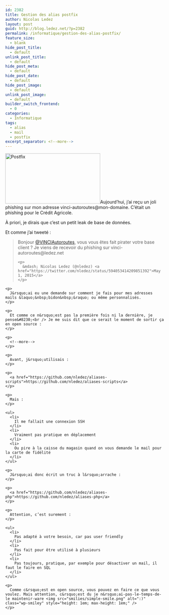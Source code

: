 ```yaml
---
id: 2382
title: Gestion des alias postfix
author: Nicolas Ledez
layout: post
guid: http://blog.ledez.net/?p=2382
permalink: /informatique/gestion-des-alias-postfix/
feature_size:
  - blank
hide_post_title:
  - default
unlink_post_title:
  - default
hide_post_meta:
  - default
hide_post_date:
  - default
hide_post_image:
  - default
unlink_post_image:
  - default
builder_switch_frontend:
  - 0
categories:
  - Informatique
tags:
  - alias
  - mail
  - postfix
excerpt_separator: <!--more-->
---
```

[<img class="alignnone size-medium wp-image-2385" src="https://blog.ledez.net/wp-content/uploads/2015/05/Postfix_logo-300x159.png" alt="Postfix" width="300" height="159" />][1]Aujourd&rsquo;hui, j&rsquo;ai reçu un joli phishing sur mon adresse vinci-autoroutes@mon-domaine. C&rsquo;était un phishing pour le Crédit Agricole.

À priori, je dirais que c&rsquo;est un petit leak de base de données.

Et comme j&rsquo;ai tweeté :

<div class="post-embed">
  <blockquote class="twitter-tweet" width="500">
    <p lang="fr" dir="ltr">
      Bonjour <a href="https://twitter.com/VINCIAutoroutes">@VINCIAutoroutes</a>, vous vous êtes fait pirater votre base client ? Je viens de recevoir du phishing sur vinci-autoroutes@ledez.net
    </p>
    
    <p>
      &mdash; Nicolas Ledez (@nledez) <a href="https://twitter.com/nledez/status/594053414209851392">May 1, 2015</a>
    </p>
  </blockquote>
  
  <p>
    </div> 
    
    <p>
      J&rsquo;ai eu une demande sur comment je fais pour mes adresses mails &laquo;&nbsp;bidon&nbsp;&raquo; ou même personnalisés.
    </p>
    
    <p>
      Et comme ce n&rsquo;est pas la première fois ni la dernière, je pense&#8230;<br /> Je me suis dit que ce serait le moment de sortir ça en open source :
    </p>
    
    <p>
      <!--more-->
    </p>
    
    <p>
      Avant, j&rsquo;utilisais :
    </p>
    
    <p>
      <a href="https://github.com/nledez/aliases-scripts">https://github.com/nledez/aliases-scripts</a>
    </p>
    
    <p>
      Mais :
    </p>
    
    <ul>
      <li>
        Il me fallait une connexion SSH
      </li>
      <li>
        Vraiment pas pratique en déplacement
      </li>
      <li>
        Ou pire à la caisse du magasin quand on vous demande le mail pour la carte de fidélité
      </li>
    </ul>
    
    <p>
      J&rsquo;ai donc écrit un truc à l&rsquo;arrache :
    </p>
    
    <p>
      <a href="https://github.com/nledez/aliases-php">https://github.com/nledez/aliases-php</a>
    </p>
    
    <p>
      Attention, c’est surement :
    </p>
    
    <ul>
      <li>
        Pas adapté à votre besoin, car pas user friendly
      </li>
      <li>
        Pas fait pour être utilisé à plusieurs
      </li>
      <li>
        Pas toujours, pratique, par exemple pour désactiver un mail, il faut le faire en SQL
      </li>
    </ul>
    
    <p>
      Comme c&rsquo;est en open source, vous pouvez en faire ce que vous voulez. Mais attention, c&rsquo;est du je n&rsquo;ai-pas-le-temps-de-le maintenir-ware <img src="smilies/simple-smile.png" alt=":)" class="wp-smiley" style="height: 1em; max-height: 1em;" />
    </p>

 [1]: https://blog.ledez.net/wp-content/uploads/2015/05/Postfix_logo.png
